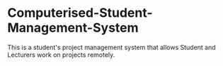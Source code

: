 # Computerised-Student-Management-System
This is a student's project management system that allows Student and Lecturers work on projects remotely.
